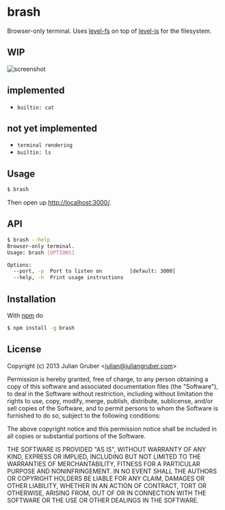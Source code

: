 
# brash

Browser-only terminal. Uses
[level-fs](https://github.com/juliangruber/level-fs) on top of
[level-js](https://github.com/maxogden/level.js) for the filesystem.

## WIP

![screenshot](http://i.cloudup.com/wXx3j5okWZ.png)

## implemented

* `builtin: cat`

## not yet implemented

* `terminal rendering`
* `builtin: ls`

## Usage

```bash
$ brash
```

Then open up [http://localhost:3000/](http://localhost:3000/).

## API

```bash
$ brash --help
Browser-only terminal.
Usage: brash [OPTIONS]

Options:
  --port, -p  Port to listen on         [default: 3000]
  --help, -h  Print usage instructions

```

## Installation

With [npm](http://npmjs.org) do

```bash
$ npm install -g brash
```

## License

Copyright (c) 2013 Julian Gruber &lt;julian@juliangruber.com&gt;

Permission is hereby granted, free of charge, to any person obtaining a copy
of this software and associated documentation files (the "Software"), to deal
in the Software without restriction, including without limitation the rights
to use, copy, modify, merge, publish, distribute, sublicense, and/or sell
copies of the Software, and to permit persons to whom the Software is
furnished to do so, subject to the following conditions:

The above copyright notice and this permission notice shall be included in
all copies or substantial portions of the Software.

THE SOFTWARE IS PROVIDED "AS IS", WITHOUT WARRANTY OF ANY KIND, EXPRESS OR
IMPLIED, INCLUDING BUT NOT LIMITED TO THE WARRANTIES OF MERCHANTABILITY,
FITNESS FOR A PARTICULAR PURPOSE AND NONINFRINGEMENT. IN NO EVENT SHALL THE
AUTHORS OR COPYRIGHT HOLDERS BE LIABLE FOR ANY CLAIM, DAMAGES OR OTHER
LIABILITY, WHETHER IN AN ACTION OF CONTRACT, TORT OR OTHERWISE, ARISING FROM,
OUT OF OR IN CONNECTION WITH THE SOFTWARE OR THE USE OR OTHER DEALINGS IN
THE SOFTWARE.
